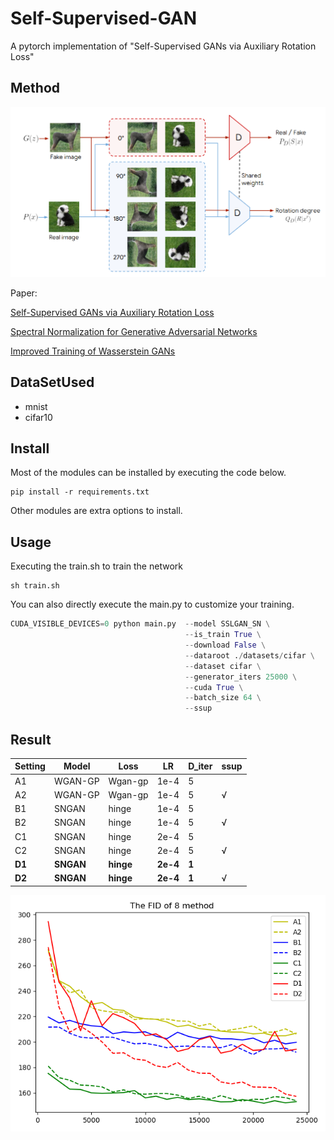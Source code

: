 # Self-Supervised-GAN
A pytorch implementation of "Self-Supervised GANs via Auxiliary Rotation Loss" 

## Method

![](https://github.com/larry-11/Self-Supervised-GAN/blob/master/img/0.png)

Paper:

[Self-Supervised GANs via Auxiliary Rotation Loss](https://arxiv.org/abs/1811.11212)

[Spectral Normalization for Generative Adversarial Networks](https://arxiv.org/abs/1802.05957)

[Improved Training of Wasserstein GANs](https://arxiv.org/abs/1704.00028)

## DataSetUsed

- mnist
- cifar10

## Install

Most of the modules can be installed by executing the code below.

```
pip install -r requirements.txt
```

Other modules are extra options to install.

## Usage

Executing the train.sh to train the network

```
sh train.sh
```

You can also directly execute the main.py to customize your training.

```python
CUDA_VISIBLE_DEVICES=0 python main.py  --model SSLGAN_SN \
                                       --is_train True \
                                       --download False \
                                       --dataroot ./datasets/cifar \
                                       --dataset cifar \
                                       --generator_iters 25000 \
                                       --cuda True \
                                       --batch_size 64 \
                                       --ssup
```

## Result

| **Setting** | **Model** | **Loss**  | **LR**   | **D_iter** | **ssup** |
| ----------- | --------- | --------- | -------- | ---------- | -------- |
| A1          | WGAN-GP   | Wgan-gp   | 1e-4     | 5          |          |
| A2          | WGAN-GP   | Wgan-gp   | 1e-4     | 5          | √        |
| B1          | SNGAN     | hinge     | 1e-4     | 5          |          |
| B2          | SNGAN     | hinge     | 1e-4     | 5          | √        |
| C1          | SNGAN     | hinge     | 2e-4     | 5          |          |
| C2          | SNGAN     | hinge     | 2e-4     | 5          | √        |
| **D1**      | **SNGAN** | **hinge** | **2e-4** | **1**      |          |
| **D2**      | **SNGAN** | **hinge** | **2e-4** | **1**      | √        |

![](https://github.com/larry-11/Self-Supervised-GAN/blob/master/img/1.png)

